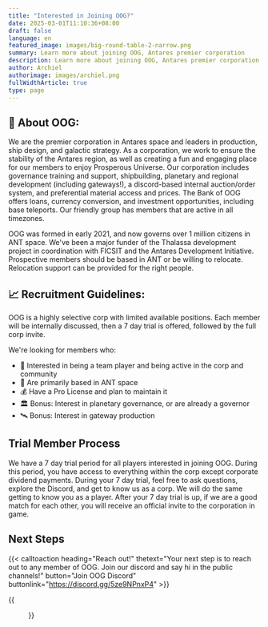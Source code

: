 ```yaml
---
title: "Interested in Joining OOG?"
date: 2025-03-01T11:10:36+08:00
draft: false
language: en
featured_image: images/big-round-table-2-narrow.png
summary: Learn more about joining OOG, Antares premier corporation
description: Learn more about joining OOG, Antares premier corporation
author: Archiel
authorimage: images/archiel.png
fullWidthArticle: true
type: page
---
```


## 🚀  About OOG:

We are the premier corporation in Antares space and leaders in production, ship design, and galactic strategy. As a corporation, we work to ensure the stability of the Antares region, as well as creating a fun and engaging place for our members to enjoy Prosperous Universe. Our corporation includes governance training and support, shipbuilding, planetary and regional development (including gateways!), a discord-based internal auction/order system, and preferential material access and prices. The Bank of OOG offers loans, currency conversion, and investment opportunities, including base teleports. Our friendly group has members that are active in all timezones.

OOG was formed in early 2021, and now governs over 1 million citizens in ANT space. We've been a major funder of the Thalassa development project in coordination with FICSIT and the Antares Development Initiative.  Prospective members should be based in ANT or be willing to relocate. Relocation support can be provided for the right people.

## 📈   Recruitment Guidelines:

OOG is a highly selective corp with limited available positions. Each member will be internally discussed, then a 7 day trial is offered, followed by the full corp invite.

We're looking for members who:

* 🤝 Interested in being a team player and being active in the corp and community
* 📡 Are primarily based in ANT space
* 💰 Have a Pro License and plan to maintain it
* 🏛️ Bonus: Interest in planetary governance, or are already a governor
* 🛰️ Bonus: Interest in gateway production

## Trial Member Process

We have a 7 day trial period for all players interested in joining OOG. During this period, you have access to everything within the corp except corporate dividend payments. During your 7 day trial, feel free to ask questions, explore the Discord, and get to know us as a corp. We will do the same getting to know you as a player. After your 7 day trial is up, if we are a good match for each other, you will receive an official invite to the corporation in game.

## Next Steps

{{< calltoaction heading="Reach out!" thetext="Your next step is to reach out to any member of OOG. Join our discord and say hi in the public channels!" button="Join OOG Discord" buttonlink="https://discord.gg/5ze9NPnxP4" >}}

{{<figure src="/images/oog-corporation-headquarters.png" title="OOG Corporation Headquarters building, on Nike">}}
